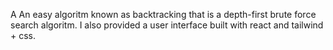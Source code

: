 A An easy algoritm known as backtracking that is a depth-first brute force search algoritm. I also provided a user interface built with react and tailwind + css.